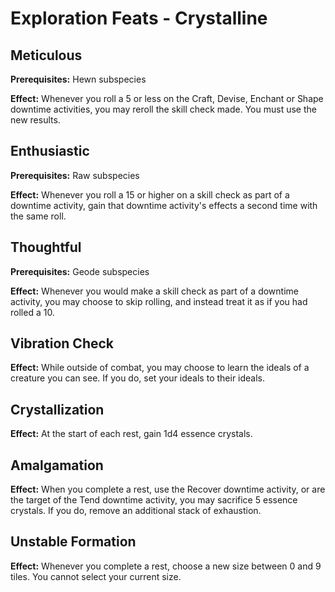 # Exploration Feats - Crystalline

## Meticulous

**Prerequisites:** Hewn subspecies

**Effect:** Whenever you roll a 5 or less on the Craft, Devise, Enchant or Shape downtime activities, you may reroll the skill check made. You must use the new results.

## Enthusiastic

**Prerequisites:** Raw subspecies

**Effect:** Whenever you roll a 15 or higher on a skill check as part of a downtime activity, gain that downtime activity's effects a second time with the same roll.

## Thoughtful

**Prerequisites:** Geode subspecies

**Effect:** Whenever you would make a skill check as part of a downtime activity, you may choose to skip rolling, and instead treat it as if you had rolled a 10.

## Vibration Check

**Effect:** While outside of combat, you may choose to learn the ideals of a creature you can see. If you do, set your ideals to their ideals.

## Crystallization

**Effect:** At the start of each rest, gain 1d4 essence crystals.

## Amalgamation

**Effect:** When you complete a rest, use the Recover downtime activity, or are the target of the Tend downtime activity, you may sacrifice 5 essence crystals. If you do, remove an additional stack of exhaustion.

## Unstable Formation

**Effect:** Whenever you complete a rest, choose a new size between 0 and 9 tiles. You cannot select your current size.
